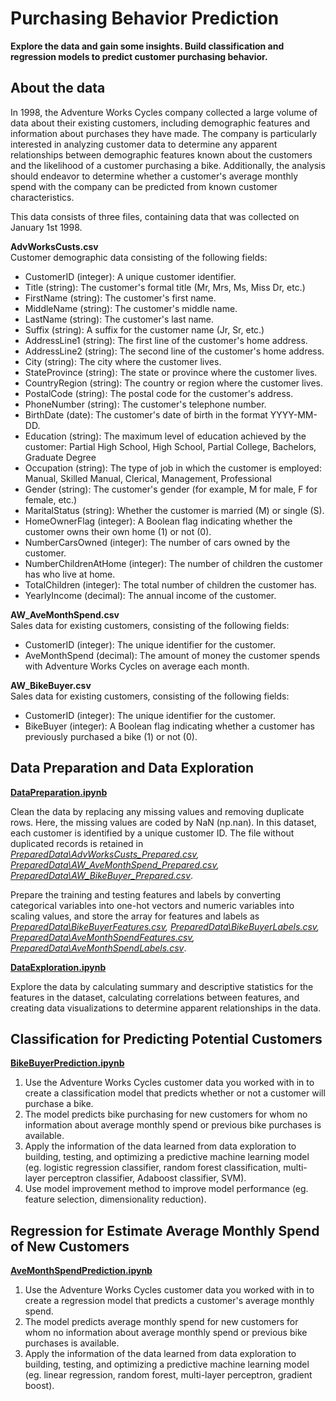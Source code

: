 # Purchasing Behavior Prediction

**Explore the data and gain some insights.  Build classification and regression models to predict customer purchasing behavior.**

## About the data

In 1998, the Adventure Works Cycles company collected a large volume of data about their existing customers, including demographic features and information about purchases they have made. The company is particularly interested in analyzing customer data to determine any apparent relationships between demographic features known about the customers and the likelihood of a customer purchasing a bike. 
Additionally, the analysis should endeavor to determine whether a customer's average monthly spend with the company can be predicted from known customer characteristics.

This data consists of three files, containing data that was collected on January 1st 1998.

**AdvWorksCusts.csv**   
Customer demographic data consisting of the following fields:

- CustomerID (integer): A unique customer identifier.
- Title (string): The customer's formal title (Mr, Mrs, Ms, Miss Dr, etc.)
- FirstName (string): The customer's first name. 
- MiddleName (string): The customer's middle name.
- LastName (string): The customer's last name.
- Suffix (string): A suffix for the customer name (Jr, Sr, etc.)
- AddressLine1 (string): The first line of the customer's home address.
- AddressLine2 (string): The second line of the customer's home address.
- City (string): The city where the customer lives.
- StateProvince (string): The state or province where the customer lives.
- CountryRegion (string): The country or region where the customer lives.
- PostalCode (string): The postal code for the customer's address.
- PhoneNumber (string): The customer's telephone number.
- BirthDate (date): The customer's date of birth in the format YYYY-MM-DD.
- Education (string): The maximum level of education achieved by the customer: Partial High School, High School, Partial College, Bachelors, Graduate Degree
- Occupation (string): The type of job in which the customer is employed: Manual, Skilled Manual, Clerical, Management, Professional
- Gender (string): The customer's gender (for example, M for male, F for female, etc.)
- MaritalStatus (string): Whether the customer is married (M) or single (S).
- HomeOwnerFlag (integer): A Boolean flag indicating whether the customer owns their own home (1) or not (0).
- NumberCarsOwned (integer): The number of cars owned by the customer.
- NumberChildrenAtHome (integer): The number of children the customer has who live at home.
- TotalChildren (integer): The total number of children the customer has.
- YearlyIncome (decimal): The annual income of the customer.

**AW_AveMonthSpend.csv**   
Sales data for existing customers, consisting of the following fields:
- CustomerID (integer): The unique identifier for the customer.
- AveMonthSpend (decimal): The amount of money the customer spends with Adventure Works Cycles on average each month.

**AW_BikeBuyer.csv**   
Sales data for existing customers, consisting of the following fields:
- CustomerID (integer): The unique identifier for the customer.
- BikeBuyer (integer): A Boolean flag indicating whether a customer has previously purchased a bike (1) or not (0).


## Data Preparation and Data Exploration
**[DataPreparation.ipynb](https://gitlab.com/TTMM__/purchasing-behavior-prediction/-/blob/master/DataPreparation.ipynb)**   

Clean the data by replacing any missing values and removing duplicate rows. Here, the missing values are coded by NaN (np.nan).
In this dataset, each customer is identified by a unique customer ID. 
The file without duplicated records is retained in 
*[PreparedData\AdvWorksCusts_Prepared.csv](https://gitlab.com/TTMM__/purchasing-behavior-prediction/-/blob/master/PreparedData/AdvWorksCusts_Prepared.csv), 
[PreparedData\AW_AveMonthSpend_Prepared.csv](https://gitlab.com/TTMM__/purchasing-behavior-prediction/-/blob/master/PreparedData/AW_AveMonthSpend_Prepared.csv), 
[PreparedData\AW_BikeBuyer_Prepared.csv](https://gitlab.com/TTMM__/purchasing-behavior-prediction/-/blob/master/PreparedData/AW_BikeBuyer_Prepared.csv)*.

Prepare the training and testing features and labels by converting categorical variables into one-hot vectors and numeric variables into scaling values, 
and store the array for features and labels as
*[PreparedData\BikeBuyerFeatures.csv](https://gitlab.com/TTMM__/purchasing-behavior-prediction/-/blob/master/PreparedData/BikeBuyerFeatures.csv), 
[PreparedData\BikeBuyerLabels.csv](https://gitlab.com/TTMM__/purchasing-behavior-prediction/-/blob/master/PreparedData/BikeBuyerLabels.csv), 
[PreparedData\AveMonthSpendFeatures.csv](https://gitlab.com/TTMM__/purchasing-behavior-prediction/-/blob/master/PreparedData/AveMonthSpendFeatures.csv), 
[PreparedData\AveMonthSpendLabels.csv](https://gitlab.com/TTMM__/purchasing-behavior-prediction/-/blob/master/PreparedData/AveMonthSpendLabels.csv)*.

**[DataExploration.ipynb](https://gitlab.com/TTMM__/purchasing-behavior-prediction/-/blob/master/ModelImprovment/DataExploration.ipynb)**

Explore the data by calculating summary and descriptive statistics for the features in the dataset, 
calculating correlations between features, and creating data visualizations to determine apparent relationships in the data.


## Classification for Predicting Potential Customers
**[BikeBuyerPrediction.ipynb](https://gitlab.com/TTMM__/purchasing-behavior-prediction/-/blob/master/BikeBuyerPrediction.ipynb)**

1. Use the Adventure Works Cycles customer data you worked with in to create a classification model that predicts whether or not a customer will purchase a bike. 
2. The model predicts bike purchasing for new customers for whom no information about average monthly spend or previous bike purchases is available.
3. Apply the information of the data learned from data exploration to building, testing, and optimizing a predictive machine learning model 
(eg. logistic regression classifier, random forest classification, multi-layer perceptron classifier, Adaboost classifier, SVM).
4. Use model improvement method to improve model performance (eg. feature selection, dimensionality reduction).

## Regression for Estimate Average Monthly Spend of New Customers

**[AveMonthSpendPrediction.ipynb](https://gitlab.com/TTMM__/purchasing-behavior-prediction/-/blob/master/AveMonthSpendPrediction.ipynb)**

1. Use the Adventure Works Cycles customer data you worked with in to create a regression model that predicts a customer's average monthly spend. 
2. The model predicts average monthly spend for new customers for whom no information about average monthly spend or previous bike purchases is available.
3. Apply the information of the data learned from data exploration to building, testing, and optimizing a predictive machine learning model 
(eg. linear regression, random forest, multi-layer perceptron, gradient boost).
